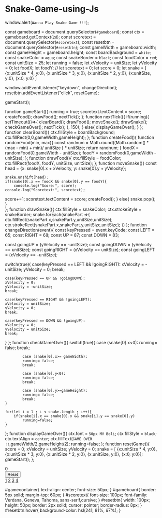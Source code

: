 # Snake-Game-using-Js
window.alert(`Wanna Play Snake Game !!!`);

const gameboard = document.querySelector(`#gameboard`);
const ctx = gameboard.getContext(`2d`);
const scoretext = document.querySelector(`#scoretext`);
const resetbtn = document.querySelector(`#resetbtn`);
const gameWidth = gameboard.width;
const gameHeight = gameboard.height;
const boardBackground = `white`;
const snakeColor = `aqua`;
const snakeBorder = `black`;
const foodColor = `red`;
const unitSize = 25;
let running = false;
let xVelocity = unitSize;
let yVelocity = 0;
let foodX;
let foodY;
// let scoretext = 0;
let score = 0;
let snake = [
    {x:unitSize * 4, y:0},
    {x:unitSize * 3, y:0},
    {x:unitSize * 2, y:0},
    {x:unitSize, y:0},
    {x:0, y:0}
]

window.addEventListener("keydown", changeDirection);
resetbtn.addEventListener("click", resetGame);

gameStart();

function gameStart(){
    running = true;
    scoretext.textContent = score;
    createFood();
    drawFood();
    nextTick();
};
function nextTick(){
if(running){
    setTimeout(()=>{
        clearBoard();
        drawFood();
        moveSnake();
        drawSnake();
        checkGameOver();
        nextTick();
    }, 150);
}
else{
    displayGameOver();
}
};
function clearBoard(){
    ctx.fillStyle = boardBackground;
    ctx.fillRect(0,0,gameWidth,gameHeight);
};
function createFood(){
    function randomFood(min, max){
        const randnum = Math.round((Math.random() * (max - min) + min)/ unitSize ) * unitSize;
        return randnum;
    }
   foodX = randomFood(0,gameWidth - unitSize);
   foodY = randomFood(0,gameWidth - unitSize);
};
function drawFood(){
    ctx.fillStyle = foodColor;
    ctx.fillRect(foodX, foodY, unitSize, unitSize);
};
function moveSnake(){
    const head = {x: snake[0].x + xVelocity, y: snake[0].y + yVelocity};

    snake.unshift(head);
    if(snake[0].x == foodX && snake[0].y == foodY){
        console.log("Score:", score);
    console.log("Scoretext:", scoretext);
   score+=1;
   scoretext.textContent = score;
   createFood();
    }
    else{
        snake.pop();
    }   
};
function drawSnake(){
    ctx.fillStyle = snakeColor;
    ctx.strokeStyle = snakeBorder;
    snake.forEach(snakePart =>{
        ctx.fillRect(snakePart.x,snakePart.y,unitSize,unitSize);
        ctx.strokeRect(snakePart.x,snakePart.y,unitSize,unitSize);
    })
};
function changeDirection(event){
  const keyPressed = event.keyCode;
  const LEFT = 65;
  const RIGHT = 68;
  const UP = 87;
  const DOWN = 83;
  
  const goingUP = (yVelocity == -unitSize);
  const goingDOWN = (yVelocity == unitSize);
  const goingRIGHT = (xVelocity == unitSize);
  const goingLEFT = (xVelocity == -unitSize);

  switch(true){
    case(keyPressed == LEFT && !goingRIGHT):
    xVelocity = -unitSize;
    yVelocity = 0;
    break;

    case(keyPressed == UP && !goingDOWN):
    xVelocity = 0;
    yVelocity = -unitSize;
    break;

    case(keyPressed == RIGHT && !goingLEFT):
    xVelocity = unitSize;
    yVelocity = 0;
    break;

    case(keyPressed == DOWN && !goingUP):
    xVelocity = 0;
    yVelocity = unitSize;
    break;
  }
};
function checkGameOver(){
    switch(true){
        case (snake[0].x<0):
            running= false;
            break;

            case (snake[0].x>= gameWidth):
            running= false;
            break;
                 
            case (snake[0].y<0):
            running= false;
            break;

            case (snake[0].y>=gameHeight):
            running= false;
            break;
    }

    for(let i = 1 ; i < snake.length ; i++){
        if(snake[i].x == snake[0].x && snake[i].y == snake[0].y)
            running=false;
    }
};
function displayGameOver(){
    ctx.font = `50px MV Boli`;
    ctx.fillStyle = `black`;
    ctx.textAlign = `center`;
    ctx.fillText(`GAME OVER !!`,gameWidth/2,gameHeight/2);
    running=false;
};
function resetGame(){
    score = 0;
    xVelocity = unitSize;
    yVelocity = 0;
 snake = [
        {x:unitSize * 4, y:0},
        {x:unitSize * 3, y:0},
        {x:unitSize * 2, y:0},
        {x:unitSize, y:0},
        {x:0, y:0}];
        gameStart();
};

<!DOCTYPE html>
<html lang="en">
<head>
    <meta charset="UTF-8">
    <meta name="viewport" content="width=device-width, initial-scale=1.0">
    <title>Document</title><link rel="stylesheet" href="snake.css">
</head>
<body>
  <div id="gamecontainer">
<canvas id="gameboard" width="500" height="500"></canvas>
<div id="scoretext">0</div>
<button id="resetbtn">Reset</button>
  </div>
    
  <div class="pagination">
    <a href="rockpaperscissor.html" title="Current Game">1</a>
    <a href="tic tac toe.html" title="Tic Tac Toe">2</a>
    <a href="snake.html" title="Snake" class="active">3</a>
    <a href="game.html" title="Simple Guessing Game">4</a>
<script src="snake.js"></script>    
</body>
</html>

#gamecontainer{
    text-align: center;
    font-size: 50px;
}
#gameboard{
    border: 5px solid;
    margin-top: 60px;
}
#scoretext{
    font-size: 100px;
    font-family: Verdana, Geneva, Tahoma, sans-serif,cursive;
}
#resetbtn{
    width: 100px;
    height: 50px;
    border: 2px solid;
    cursor: pointer;
    border-radius: 8px;
}
#resetbtn:hover{
    background-color: hsl(241, 81%, 67%);
}

